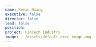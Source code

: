 ```yaml
---
name: Kevin Huang
executive: false
director: false
lead: false
position:  
project: FinTech Industry
image: ../assets/default_exec_image.png
---
```

